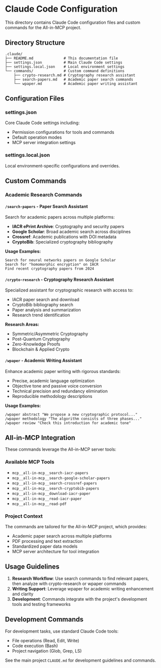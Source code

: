 # Claude Code Configuration

This directory contains Claude Code configuration files and custom commands for the All-in-MCP project.

## Directory Structure

```
.claude/
├── README.md              # This documentation file
├── settings.json          # Main Claude Code settings
├── settings.local.json    # Local environment settings
└── commands/              # Custom command definitions
    ├── crypto-research.md # Cryptography research assistant
    ├── search-papers.md   # Academic paper search commands
    └── wpaper.md          # Academic paper writing assistant
```

## Configuration Files

### settings.json

Core Claude Code settings including:

- Permission configurations for tools and commands
- Default operation modes
- MCP server integration settings

### settings.local.json

Local environment-specific configurations and overrides.

## Custom Commands

### Academic Research Commands

#### `/search-papers` - Paper Search Assistant

Search for academic papers across multiple platforms:

- **IACR ePrint Archive**: Cryptography and security papers
- **Google Scholar**: Broad academic search across disciplines
- **Crossref**: Academic publications with DOI metadata
- **CryptoBib**: Specialized cryptography bibliography

**Usage Examples:**

```
Search for neural networks papers on Google Scholar
Search for "homomorphic encryption" on IACR
Find recent cryptography papers from 2024
```

#### `/crypto-research` - Cryptography Research Assistant

Specialized assistant for cryptographic research with access to:

- IACR paper search and download
- CryptoBib bibliography search
- Paper analysis and summarization
- Research trend identification

**Research Areas:**

- Symmetric/Asymmetric Cryptography
- Post-Quantum Cryptography
- Zero-Knowledge Proofs
- Blockchain & Applied Crypto

#### `/wpaper` - Academic Writing Assistant

Enhance academic paper writing with rigorous standards:

- Precise, academic language optimization
- Objective tone and passive voice conversion
- Technical precision and redundancy elimination
- Reproducible methodology descriptions

**Usage Examples:**

```
/wpaper abstract "We propose a new cryptographic protocol..."
/wpaper methodology "The algorithm consists of three phases..."
/wpaper review "Check this introduction for academic tone"
```

## All-in-MCP Integration

These commands leverage the All-in-MCP server tools:

### Available MCP Tools

- `mcp__all-in-mcp__search-iacr-papers`
- `mcp__all-in-mcp__search-google-scholar-papers`
- `mcp__all-in-mcp__search-crossref-papers`
- `mcp__all-in-mcp__search-cryptobib-papers`
- `mcp__all-in-mcp__download-iacr-paper`
- `mcp__all-in-mcp__read-iacr-paper`
- `mcp__all-in-mcp__read-pdf`

### Project Context

The commands are tailored for the All-in-MCP project, which provides:

- Academic paper search across multiple platforms
- PDF processing and text extraction
- Standardized paper data models
- MCP server architecture for tool integration

## Usage Guidelines

1. **Research Workflow**: Use search commands to find relevant papers, then analyze with crypto-research or wpaper commands
2. **Writing Support**: Leverage wpaper for academic writing enhancement and clarity
3. **Development**: Commands integrate with the project's development tools and testing frameworks

## Development Commands

For development tasks, use standard Claude Code tools:

- File operations (Read, Edit, Write)
- Code execution (Bash)
- Project navigation (Glob, Grep, LS)

See the main project `CLAUDE.md` for development guidelines and commands.
